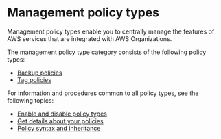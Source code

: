 # Management policy types<a name="orgs_manage_policies_type-mgmt"></a>

Management policy types enable you to centrally manage the features of AWS services that are integrated with AWS Organizations\.

The management policy type category consists of the following policy types:
+ [Backup policies](orgs_manage_policies_backup.md)
+ [Tag policies](orgs_manage_policies_tag-policies.md)

For information and procedures common to all policy types, see the following topics:
+ [Enable and disable policy types](orgs_manage_policies_enable-disable.md)
+ [Get details about your policies](orgs_manage_policies_info-operations.md)
+ [Policy syntax and inheritance](orgs_manage_policies_inheritance_mgmt.md)
